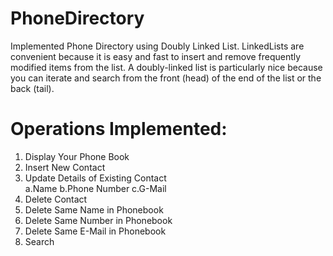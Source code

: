 # PhoneDirectory

Implemented Phone Directory using Doubly Linked List.
  LinkedLists are convenient because it is easy and fast to insert and remove frequently modified items from the list. A doubly-linked list is particularly nice because   you can iterate and search from the front (head) of the end of the list or the back (tail).

# Operations Implemented:

1) Display Your Phone Book
2) Insert New Contact
3) Update Details of Existing Contact <br>
    a.Name
    b.Phone Number
    c.G-Mail
4) Delete Contact
5) Delete Same Name in Phonebook
6) Delete Same Number in Phonebook
7) Delete Same E-Mail in Phonebook
8) Search
